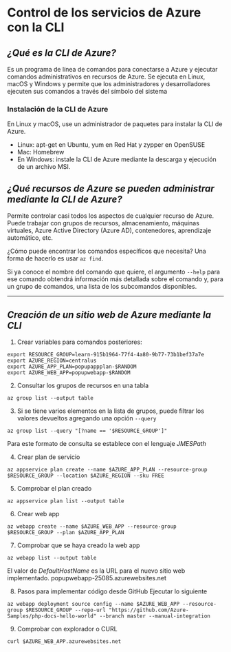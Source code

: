 # Control de los servicios de Azure con la CLI

## _¿Qué es la CLI de Azure?_
Es un programa de línea de comandos para conectarse a Azure y ejecutar comandos administrativos en recursos de Azure. Se ejecuta en Linux, macOS y Windows y permite que los administradores y desarrolladores ejecuten sus comandos a través del símbolo del sistema

### Instalación de la CLI de Azure
En Linux y macOS, use un administrador de paquetes para instalar la CLI de Azure.
- Linux: apt-get en Ubuntu, yum en Red Hat y zypper en OpenSUSE
- Mac: Homebrew
- En Windows: instale la CLI de Azure mediante la descarga y ejecución de un archivo MSI.

## _¿Qué recursos de Azure se pueden administrar mediante la CLI de Azure?_
Permite controlar casi todos los aspectos de cualquier recurso de Azure. Puede trabajar con grupos de recursos, almacenamiento, máquinas virtuales, Azure Active Directory (Azure AD), contenedores, aprendizaje automático, etc.

¿Cómo puede encontrar los comandos específicos que necesita? Una forma de hacerlo es usar `az find`.

Si ya conoce el nombre del comando que quiere, el argumento `--help` para ese comando obtendrá información más detallada sobre el comando y, para un grupo de comandos, una lista de los subcomandos disponibles.

---

## _Creación de un sitio web de Azure mediante la CLI_
1. Crear variables para comandos posteriores:
```
export RESOURCE_GROUP=learn-915b1964-77f4-4a80-9b77-73b1bef37a7e
export AZURE_REGION=centralus
export AZURE_APP_PLAN=popupappplan-$RANDOM
export AZURE_WEB_APP=popupwebapp-$RANDOM
```
2. Consultar los grupos de recursos en una tabla
```
az group list --output table
```

3. Si se tiene varios elementos en la lista de grupos, puede filtrar los valores devueltos agregando una opción `--query`
```
az group list --query "[?name == '$RESOURCE_GROUP']"
```
Para este formato de consulta se establece con el lenguaje _JMESPath_

4. Crear plan de servicio
```
az appservice plan create --name $AZURE_APP_PLAN --resource-group $RESOURCE_GROUP --location $AZURE_REGION --sku FREE
```

5. Comprobar el plan creado 
```
az appservice plan list --output table
```

6. Crear web app
```
az webapp create --name $AZURE_WEB_APP --resource-group $RESOURCE_GROUP --plan $AZURE_APP_PLAN
```

7. Comprobar que se haya creado la web app
```
az webapp list --output table
```

El valor de _DefaultHostName_ es la URL para el nuevo sitio web implementado.
popupwebapp-25085.azurewebsites.net

8. Pasos para implementar código desde GitHub
Ejecutar lo siguiente 

```
az webapp deployment source config --name $AZURE_WEB_APP --resource-group $RESOURCE_GROUP --repo-url "https://github.com/Azure-Samples/php-docs-hello-world" --branch master --manual-integration
```

9. Comprobar con explorador o CURL
```
curl $AZURE_WEB_APP.azurewebsites.net
```